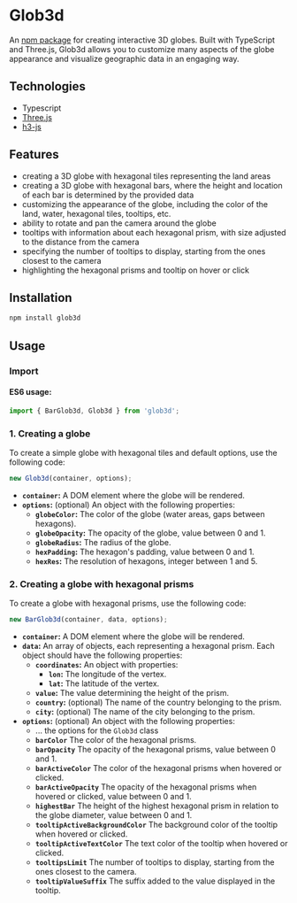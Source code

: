 # Glob3d

An [npm package](https://www.npmjs.com/package/glob3d) for creating interactive 3D globes. Built with TypeScript and Three.js, Glob3d allows you to customize many aspects of the globe appearance and visualize geographic data in an engaging way.

## Technologies

- Typescript
- [Three.js](https://threejs.org/)
- [h3-js](https://github.com/uber/h3-js)

## Features

- creating a 3D globe with hexagonal tiles representing the land areas
- creating a 3D globe with hexagonal bars, where the height and location of each bar is determined by the provided data
- customizing the appearance of the globe, including the color of the land, water, hexagonal tiles, tooltips, etc.
- ability to rotate and pan the camera around the globe
- tooltips with information about each hexagonal prism, with size adjusted to the distance from the camera
- specifying the number of tooltips to display, starting from the ones closest to the camera
- highlighting the hexagonal prisms and tooltip on hover or click

## Installation

```bash
npm install glob3d
```

## Usage

### Import

#### ES6 usage:

```js
import { BarGlob3d, Glob3d } from 'glob3d';
```

### 1. Creating a globe

To create a simple globe with hexagonal tiles and default options, use the following code:

```js
new Glob3d(container, options);
```

- **`container`:** A DOM element where the globe will be rendered.
- **`options`:** (optional) An object with the following properties:
  - **`globeColor`:** The color of the globe (water areas, gaps between hexagons).
  - **`globeOpacity`:** The opacity of the globe, value between 0 and 1.
  - **`globeRadius`:** The radius of the globe.
  - **`hexPadding`:** The hexagon's padding, value between 0 and 1.
  - **`hexRes`:** The resolution of hexagons, integer between 1 and 5.

### 2. Creating a globe with hexagonal prisms

To create a globe with hexagonal prisms, use the following code:

```js
new BarGlob3d(container, data, options);
```

- **`container`:** A DOM element where the globe will be rendered.
- **`data`:** An array of objects, each representing a hexagonal prism. Each object should have the following properties:
  - **`coordinates`:** An object with properties:
    - **`lon`:** The longitude of the vertex.
    - **`lat`:** The latitude of the vertex.
  - **`value`:** The value determining the height of the prism.
  - **`country`:** (optional) The name of the country belonging to the prism.
  - **`city`:** (optional) The name of the city belonging to the prism.
- **`options`:** (optional) An object with the following properties:
  - ... the options for the `Glob3d` class
  - **`barColor`** The color of the hexagonal prisms.
  - **`barOpacity`** The opacity of the hexagonal prisms, value between 0 and 1.
  - **`barActiveColor`** The color of the hexagonal prisms when hovered or clicked.
  - **`barActiveOpacity`** The opacity of the hexagonal prisms when hovered or clicked, value between 0 and 1.
  - **`highestBar`** The height of the highest hexagonal prism in relation to the globe diameter, value between 0 and 1.
  - **`tooltipActiveBackgroundColor`** The background color of the tooltip when hovered or clicked.
  - **`tooltipActiveTextColor`** The text color of the tooltip when hovered or clicked.
  - **`tooltipsLimit`** The number of tooltips to display, starting from the ones closest to the camera.
  - **`tooltipValueSuffix`** The suffix added to the value displayed in the tooltip.
